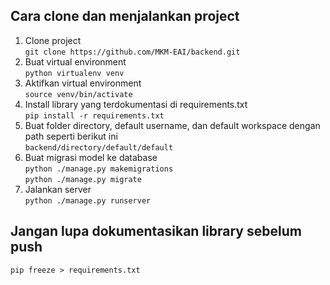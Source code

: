 ## Cara clone dan menjalankan project
1. Clone project  
`git clone https://github.com/MKM-EAI/backend.git`  
2. Buat virtual environment  
`python virtualenv venv`  
3. Aktifkan virtual environment  
`source venv/bin/activate`  
4. Install library yang terdokumentasi di requirements.txt  
`pip install -r requirements.txt`  
5. Buat folder directory, default username, dan default workspace dengan path seperti berikut ini  
`backend/directory/default/default`  
6. Buat migrasi model ke database  
`python ./manage.py makemigrations`  
`python ./manage.py migrate`  
7. Jalankan server  
`python ./manage.py runserver`  

## Jangan lupa dokumentasikan library sebelum push
`pip freeze > requirements.txt`
